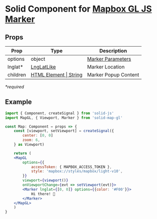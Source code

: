 # Solid Component for [Mapbox GL JS Marker](https://docs.mapbox.com/mapbox-gl-js/api/markers/#marker)

## Props

| Prop     | Type                                                                               | Description                                                                              |
| -------- | ---------------------------------------------------------------------------------- | ---------------------------------------------------------------------------------------- |
| options  | object                                                                             | [Marker Parameters](https://docs.mapbox.com/mapbox-gl-js/api/markers/#marker-parameters) |
| lnglat\* | [LngLatLike](https://docs.mapbox.com/mapbox-gl-js/api/geography/#lnglatlike)       | Marker Location                                                                          |
| children | [HTML Element \| String](https://developer.mozilla.org/en-US/docs/Web/API/Element) | Marker Popup Content                                                                     |

_\*required_

## Example

```jsx
import { Component, createSignal } from 'solid-js'
import MapGL, { Viewport, Marker } from 'solid-map-gl'

const Map: Component = props => {
    const [viewport, setViewport] = createSignal({
        center: [0, 0]
        zoom: 6,
    } as Viewport)

    return (
    <MapGL
        options={{
            accessToken: { MAPBOX_ACCESS_TOKEN },
            style: 'mapbox://styles/mapbox/light-v10',
        }}
        viewport={viewport()}
        onViewportChange={evt => setViewport(evt)}>
        <Marker lnglat={[0, 0]} options={{color: '#F00'}}>
            Hi there! 👋
        </Marker>
    </MapGL>
    )
}
```
